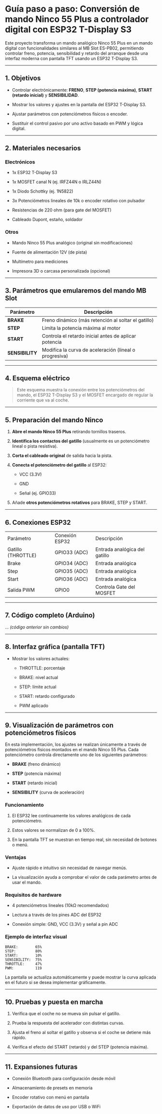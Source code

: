# Guía paso a paso: Conversión de mando Ninco 55 Plus a controlador digital con ESP32 T-Display S3

Este proyecto transforma un mando analógico Ninco 55 Plus en un mando digital con funcionalidades similares al MB Slot ES-PB02, permitiendo controlar freno, potencia, sensibilidad y retardo del arranque desde una interfaz moderna con pantalla TFT usando un ESP32 T-Display S3.

---

## 1. Objetivos

- Controlar electrónicamente: **FRENO**, **STEP (potencia máxima)**, **START (retardo inicial)** y **SENSIBILIDAD**.
    
- Mostrar los valores y ajustes en la pantalla del ESP32 T-Display S3.
    
- Ajustar parámetros con potenciómetros físicos o encoder.
    
- Sustituir el control pasivo por uno activo basado en PWM y lógica digital.
    

---

## 2. Materiales necesarios

### Electrónicos

- 1x ESP32 T-Display S3
    
- 1x MOSFET canal N (ej. IRFZ44N o IRLZ44N)
    
- 1x Diodo Schottky (ej. 1N5822)
    
- 3x Potenciómetros lineales de 10k o encoder rotativo con pulsador
    
- Resistencias de 220 ohm (para gate del MOSFET)
    
- Cableado Dupont, estaño, soldador
    

### Otros

- Mando Ninco 55 Plus analógico (original sin modificaciones)
    
- Fuente de alimentación 12V (de pista)
    
- Multímetro para mediciones
    
- Impresora 3D o carcasa personalizada (opcional)
    

---

## 3. Parámetros que emularemos del mando MB Slot

|Parámetro|Descripción|
|---|---|
|**BRAKE**|Freno dinámico (más retención al soltar el gatillo)|
|**STEP**|Limita la potencia máxima al motor|
|**START**|Controla el retardo inicial antes de aplicar potencia|
|**SENSIBILITY**|Modifica la curva de aceleración (lineal o progresiva)|

---

## 4. Esquema eléctrico

> Este esquema muestra la conexión entre los potenciómetros del mando, el ESP32 T-Display S3 y el MOSFET encargado de regular la corriente que va al coche.

---

## 5. Preparación del mando Ninco

1. **Abre el mando Ninco 55 Plus** retirando tornillos traseros.
    
2. **Identifica los contactos del gatillo** (usualmente es un potenciómetro lineal o pista resistiva).
    
3. **Corta el cableado original** de salida hacia la pista.
    
4. **Conecta el potenciómetro del gatillo** al ESP32:
    
    - VCC (3.3V)
        
    - GND
        
    - Señal (ej. GPIO33)
        
5. Añade **otros potenciómetros rotativos** para BRAKE, STEP y START.
    

---

## 6. Conexiones ESP32

|   |   |   |
|---|---|---|
|Parámetro|Conexión ESP32|Descripción|
|Gatillo (THROTTLE)|GPIO33 (ADC)|Entrada analógica del gatillo|
|Brake|GPIO34 (ADC)|Entrada analógica|
|Step|GPIO35 (ADC)|Entrada analógica|
|Start|GPIO36 (ADC)|Entrada analógica|
|Salida PWM|GPIO0|Controla Gate del MOSFET|

---

## 7. Código completo (Arduino)

... _(código anterior sin cambios)_

---

## 8. Interfaz gráfica (pantalla TFT)

- Mostrar los valores actuales:
    
    - THROTTLE: porcentaje
        
    - BRAKE: nivel actual
        
    - STEP: límite actual
        
    - START: retardo configurado
        
    - PWM aplicado
        

---

## 9. Visualización de parámetros con potenciómetros físicos

En esta implementación, los ajustes se realizan únicamente a través de potenciómetros físicos montados en el mando Ninco 55 Plus. Cada potenciómetro controla directamente uno de los siguientes parámetros:

- **BRAKE** (freno dinámico)
    
- **STEP** (potencia máxima)
    
- **START** (retardo inicial)
    
- **SENSIBILITY** (curva de aceleración)
    

### Funcionamiento

1. El ESP32 lee continuamente los valores analógicos de cada potenciómetro.
    
2. Estos valores se normalizan de 0 a 100%.
    
3. En la pantalla TFT se muestran en tiempo real, sin necesidad de botones o menú.
    

### Ventajas

- Ajuste rápido e intuitivo sin necesidad de navegar menús.
    
- La visualización ayuda a comprobar el valor de cada parámetro antes de usar el mando.
    

### Requisitos de hardware

- 4 potenciómetros lineales (10kΩ recomendados)
    
- Lectura a través de los pines ADC del ESP32
    
- Conexión simple: GND, VCC (3.3V) y señal a pin ADC
    

### Ejemplo de interfaz visual

```
BRAKE:        65%
STEP:         80%
START:        10%
SENSIBILITY:  75%
THROTTLE:     47%
PWM:          119
```

La pantalla se actualiza automáticamente y puede mostrar la curva aplicada en el futuro si se desea implementar gráficamente.

---

## 10. Pruebas y puesta en marcha

1. Verifica que el coche no se mueva sin pulsar el gatillo.
    
2. Prueba la respuesta del acelerador con distintas curvas.
    
3. Ajusta el freno al soltar el gatillo y observa si el coche se detiene más rápido.
    
4. Verifica el efecto del START (retardo) y del STEP (potencia máxima).
    

---

## 11. Expansiones futuras

- Conexión Bluetooth para configuración desde móvil
    
- Almacenamiento de presets en memoria
    
- Encoder rotativo con menú en pantalla
    
- Exportación de datos de uso por USB o WiFi